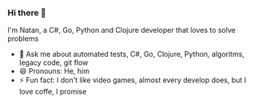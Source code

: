 ### Hi there 👋

I'm Natan, a C#, Go, Python and Clojure developer that loves to solve problems

- 💬 Ask me about automated tests, C#, Go, Clojure, Python, algoritms, legacy code, git flow
- 😄 Pronouns: He, him
- ⚡ Fun fact: I don't like video games, almost every develop does, but I love coffe, I promise
